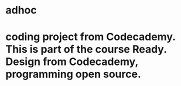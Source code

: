 # adhoc

# coding project from Codecademy. This is part of the course Ready. Design from Codecademy, programming open source.
